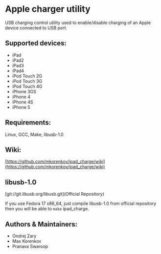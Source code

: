Apple charger utility 
======================
USB charging control utility used to enable/disable charging of an Apple device connected to USB port.

Supported devices:
------------------
* iPad
* iPad2
* iPad3
* iPad4
* iPod Touch 2G
* iPod Touch 3G
* iPod Touch 4G
* iPhone 3GS
* iPhone 4
* iPhone 4S
* iPhone 5

Requirements:
-------------
Linux, GCC, Make, libusb-1.0

Wiki:
-----
[https://github.com/mkorenkov/ipad_charge/wiki](https://github.com/mkorenkov/ipad_charge/wiki)

libusb-1.0
----------
[git://git.libusb.org/libusb.git](Official Repository)

If you use Fedora 17 x86_64, just compile libusb-1.0 from official repository then you will be able to `make` ipad_charge.

Authors & Maintainers:
-------
* Ondrej Zary
* Max Korenkov
* Pranava Swaroop

